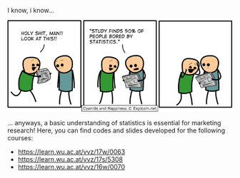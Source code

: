 I know, i know...

![](./Assets/statistics.png)

... anyways, a basic understanding of statistics is essential for marketing research! Here, you can find codes and slides developed for the following courses:

* https://learn.wu.ac.at/vvz/17w/0063
* https://learn.wu.ac.at/vvz/17s/5308
* https://learn.wu.ac.at/vvz/16w/0070
